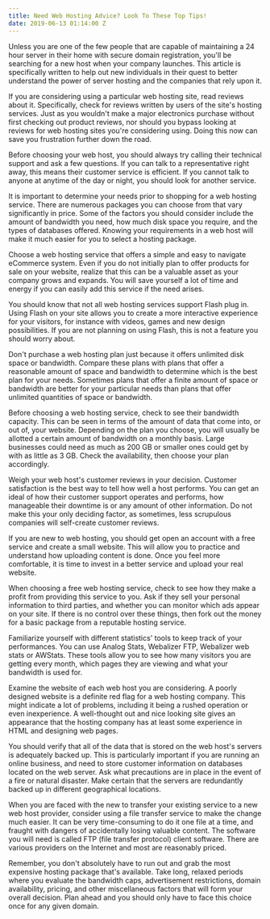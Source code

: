 ```yaml
---
title: Need Web Hosting Advice? Look To These Top Tips!
date: 2019-06-13 01:14:00 Z
---
```


Unless you are one of the few people that are capable of maintaining a 24 hour server in their home with secure domain registration, you'll be searching for a new host when your company launches. This article is specifically written to help out new individuals in their quest to better understand the power of server hosting and the companies that rely upon it.

If you are considering using a particular web hosting site, read reviews about it. Specifically, check for reviews written by users of the site's hosting services. Just as you wouldn't make a major electronics purchase without first checking out product reviews, nor should you bypass looking at reviews for web hosting sites you're considering using. Doing this now can save you frustration further down the road.

Before choosing your web host, you should always try calling their technical support and ask a few questions. If you can talk to a representative right away, this means their customer service is efficient. If you cannot talk to anyone at anytime of the day or night, you should look for another service.

It is important to determine your needs prior to shopping for a web hosting service. There are numerous packages you can choose from that vary significantly in price. Some of the factors you should consider include the amount of bandwidth you need, how much disk space you require, and the types of databases offered. Knowing your requirements in a web host will make it much easier for you to select a hosting package.

Choose a web hosting service that offers a simple and easy to navigate eCommerce system. Even if you do not initially plan to offer products for sale on your website, realize that this can be a valuable asset as your company grows and expands. You will save yourself a lot of time and energy if you can easily add this service if the need arises.

You should know that not all web hosting services support Flash plug in. Using Flash on your site allows you to create a more interactive experience for your visitors, for instance with videos, games and new design possibilities. If you are not planning on using Flash, this is not a feature you should worry about.

Don't purchase a web hosting plan just because it offers unlimited disk space or bandwidth. Compare these plans with plans that offer a reasonable amount of space and bandwidth to determine which is the best plan for your needs. Sometimes plans that offer a finite amount of space or bandwidth are better for your particular needs than plans that offer unlimited quantities of space or bandwidth.

Before choosing a web hosting service, check to see their bandwidth capacity. This can be seen in terms of the amount of data that come into, or out of, your website. Depending on the plan you choose, you will usually be allotted a certain amount of bandwidth on a monthly basis. Large businesses could need as much as 200 GB or smaller ones could get by with as little as 3 GB. Check the availability, then choose your plan accordingly.

Weigh your web host's customer reviews in your decision. Customer satisfaction is the best way to tell how well a host performs. You can get an ideal of how their customer support operates and performs, how manageable their downtime is or any amount of other information. Do not make this your only deciding factor, as sometimes, less scrupulous companies will self-create customer reviews.

If you are new to web hosting, you should get open an account with a free service and create a small website. This will allow you to practice and understand how uploading content is done. Once you feel more comfortable, it is time to invest in a better service and upload your real website.

When choosing a free web hosting service, check to see how they make a profit from providing this service to you. Ask if they sell your personal information to third parties, and whether you can monitor which ads appear on your site. If there is no control over these things, then fork out the money for a basic package from a reputable hosting service.

Familiarize yourself with different statistics' tools to keep track of your performances. You can use Analog Stats, Webalizer FTP, Webalizer web stats or AWStats. These tools allow you to see how many visitors you are getting every month, which pages they are viewing and what your bandwidth is used for.

Examine the website of each web host you are considering. A poorly designed website is a definite red flag for a web hosting company. This might indicate a lot of problems, including it being a rushed operation or even inexperience. A well-thought out and nice looking site gives an appearance that the hosting company has at least some experience in HTML and designing web pages.

You should verify that all of the data that is stored on the web host's servers is adequately backed up. This is particularly important if you are running an online business, and need to store customer information on databases located on the web server. Ask what precautions are in place in the event of a fire or natural disaster. Make certain that the servers are redundantly backed up in different geographical locations.

When you are faced with the new to transfer your existing service to a new web host provider, consider using a file transfer service to make the change much easier. It can be very time-consuming to do it one file at a time, and fraught with dangers of accidentally losing valuable content. The software you will need is called FTP (file transfer protocol) client software. There are various providers on the Internet and most are reasonably priced.

Remember, you don't absolutely have to run out and grab the most expensive hosting package that's available. Take long, relaxed periods where you evaluate the bandwidth caps, advertisement restrictions, domain availability, pricing, and other miscellaneous factors that will form your overall decision. Plan ahead and you should only have to face this choice once for any given domain.
